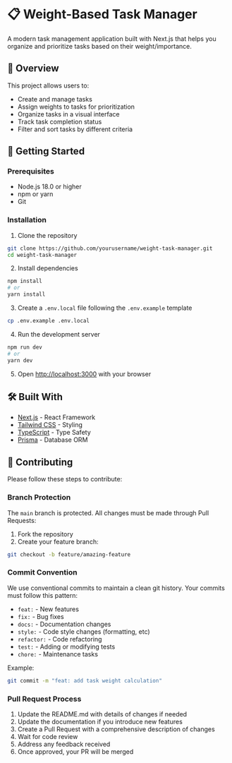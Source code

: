 # 📋 Weight-Based Task Manager

A modern task management application built with Next.js that helps you organize and prioritize tasks based on their weight/importance.

## 🎯 Overview

This project allows users to:

- Create and manage tasks
- Assign weights to tasks for prioritization
- Organize tasks in a visual interface
- Track task completion status
- Filter and sort tasks by different criteria

## 🚀 Getting Started

### Prerequisites

- Node.js 18.0 or higher
- npm or yarn
- Git

### Installation

1. Clone the repository

```bash
git clone https://github.com/yourusername/weight-task-manager.git
cd weight-task-manager
```

2. Install dependencies

```bash
npm install
# or
yarn install
```

3. Create a `.env.local` file following the `.env.example` template

```bash
cp .env.example .env.local
```

4. Run the development server

```bash
npm run dev
# or
yarn dev
```

5. Open [http://localhost:3000](http://localhost:3000) with your browser

## 🛠️ Built With

- [Next.js](https://nextjs.org/) - React Framework
- [Tailwind CSS](https://tailwindcss.com/) - Styling
- [TypeScript](https://www.typescriptlang.org/) - Type Safety
- [Prisma](https://www.prisma.io/) - Database ORM

## 👥 Contributing

Please follow these steps to contribute:

### Branch Protection

The `main` branch is protected. All changes must be made through Pull Requests:

1. Fork the repository
2. Create your feature branch:

```bash
git checkout -b feature/amazing-feature
```

### Commit Convention

We use conventional commits to maintain a clean git history. Your commits must follow this pattern:

- `feat:` - New features
- `fix:` - Bug fixes
- `docs:` - Documentation changes
- `style:` - Code style changes (formatting, etc)
- `refactor:` - Code refactoring
- `test:` - Adding or modifying tests
- `chore:` - Maintenance tasks

Example:

```bash
git commit -m "feat: add task weight calculation"
```

### Pull Request Process

1. Update the README.md with details of changes if needed
2. Update the documentation if you introduce new features
3. Create a Pull Request with a comprehensive description of changes
4. Wait for code review
5. Address any feedback received
6. Once approved, your PR will be merged
